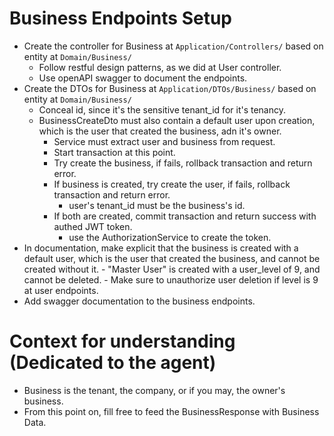 # Business Endpoints Setup
- Create the controller for Business at `Application/Controllers/` based on entity at `Domain/Business/`
    - Follow restful design patterns, as we did at User controller.
    - Use openAPI swagger to document the endpoints.
- Create the DTOs for Business at `Application/DTOs/Business/` based on entity at `Domain/Business/`
    - Conceal id, since it's the sensitive tenant_id for it's tenancy.
    - BusinessCreateDto must also contain a default user upon creation, which is the user that created the business, adn it's owner.
        - Service must extract user and business from request.
        - Start transaction at this point.
        - Try create the business, if fails, rollback transaction and return error.
        - If business is created, try create the user, if fails, rollback transaction and return error.
            - user's tenant_id must be the business's id.
        - If both are created, commit transaction and return success with authed JWT token.
            - use the AuthorizationService to create the token.
- In documentation, make explicit that the business is created with a default user, which is the user that created the business, and cannot be created without it.
        - "Master User" is created with a user_level of 9, and cannot be deleted.
            - Make sure to unauthorize user deletion if level is 9 at user endpoints.
- Add swagger documentation to the business endpoints.

# Context for understanding (Dedicated to the agent)
- Business is the tenant, the company, or if you may, the owner's business.
- From this point on, fill free to feed the BusinessResponse with Business Data.